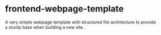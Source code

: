 # frontend-webpage-template
A very simple webpage template with structured file architecture to provide a sturdy base when building a new site .
